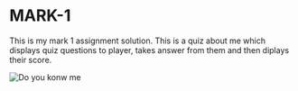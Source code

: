 # MARK-1
 This is my mark 1 assignment solution.
 This is a quiz about me which displays quiz questions to player, takes answer from them and then diplays their score.


![Do you konw me](https://play-lh.googleusercontent.com/wSGwvGCLQpKrMuzJDYBLnL6yHOJL3ZLxCNuBrysYDhE77Hh7HGRTmW4dwetE_sNNqXTN=w480-h960-rw)
